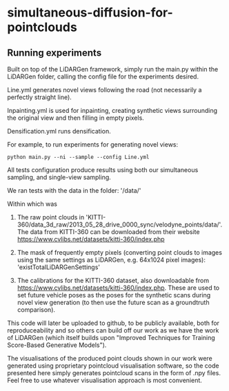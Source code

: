 # simultaneous-diffusion-for-pointclouds

## Running experiments

Built on top of the LiDARGen framework, simply run the main.py within the LiDARGen folder, calling the config file for the experiments desired.

Line.yml generates novel views following the road (not necessarily a perfectly straight line).

Inpainting.yml is used for inpainting, creating synthetic views surrounding the original view and then filling in empty pixels.

Densification.yml runs densification.

For example, to run experiments for generating novel views:

```
python main.py --ni --sample --config Line.yml
```

All tests configuration produce results using both our simultaneous sampling, and single-view sampling.

We ran tests with the data in the folder:
'/data/'

Within which was 

1) The raw point clouds in 'KITTI-360/data_3d_raw/2013_05_28_drive_0000_sync/velodyne_points/data/'. The data from KITTI-360 can be downloaded from their website https://www.cvlibs.net/datasets/kitti-360/index.php 

2) The mask of frequently empty pixels (converting point clouds to images using the same settings as LiDARGen, e.g. 64x1024 pixel images): 'existTotalLiDARGenSettings'

3) The calibrations for the KITTI-360 dataset, also downloadable from https://www.cvlibs.net/datasets/kitti-360/index.php. These are used to set future vehicle poses as the poses for the synthetic scans during novel view generation (to then use the future scan as a groundtruth comparison).

This code will later be uploaded to github, to be publicly available, both for reproduceability and so others can build off our work as we have the work of LiDARGen (which itself builds upon "Improved Techniques for Training Score-Based Generative Models"). 

The visualisations of the produced point clouds shown in our work were generated using proprietary pointcloud visualisation software, so the code presented here simply generates pointcloud scans in the form of .npy files. Feel free to use whatever visualisation approach is most convenient.
